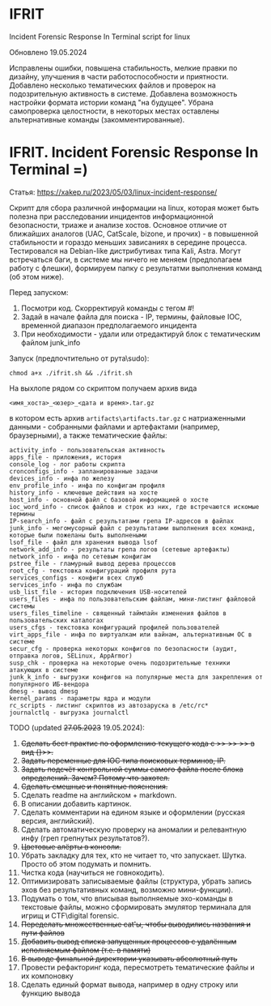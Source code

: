 # IFRIT
Incident Forensic Response In Terminal script for linux

Обновлено 19.05.2024

Исправлены ошибки, повышена стабильность, мелкие правки по дизайну, улучшения в части работоспособности и приятности.
Добавлено несколько тематических файлов и проверок на подозрительную активность в системе. 
Добавлена возможность настройки формата истории команд "на будущее".
Убрана самопроверка целостности, в некоторых местах оставлены альтернативные команды (закомментированные). 


# IFRIT. Incident Forensic Response In Terminal =)
Статья: https://xakep.ru/2023/05/03/linux-incident-response/

Скрипт для сбора различной информации на linux, которая может быть полезна при расследовании инцидентов информационной безопасности, триаже и анализе хостов.
Основное отличие от ближайших аналогов (UAC, CatScale, bizone, и прочих) - в повышенной стабильности и гораздо меньших зависаниях в середине процесса.
Тестировался на Debian-like дистрибутивах типа Kali, Astra. Могут встречаться баги, в системе мы ничего не меняем (предполагаем работу с флешки), формируем папку с результатми выполнения команд (об этом ниже).

Перед запуском:
1) Посмотри код. Скорректируй команды с тегом #!
2) Задай в начале файла для поиска - IP, термины, файловые IOC, временной диапазон предполагаемого инцидента
3) При необходимости - удали или отредактируй блок с тематическим файлом junk_info

Запуск (предпочтительно от рута\sudo):
```
chmod a+x ./ifrit.sh && ./ifrit.sh
```

На выхлопе рядом со скриптом получаем архив вида 
```
<имя_хоста>_<юзер>_<дата и время>.tar.gz
```

в котором есть архив  `artifacts\artifacts.tar.gz` с натриаженными данными -  собранными файлами и артефактами (например, браузерными), а также тематические файлы:

	activity_info - пользовательская активность
	apps_file - приложения, история 
	console_log - лог работы скрипта
	cronconfigs_info - запланированные задачи
	devices_info - инфа по железу
	env_profile_info - инфа по конфигам профиля
	history_info - ключевые действия на хосте 
	host_info - основной файл с базовой информацией о хосте
	ioc_word_info - список файлов и строк из них, где встречаются искомые термины
	IP-search_info - файл с результатами грепа IP-адресов в файлах
	junk_info - мегомусорный файл с результатами выполнения всех команд, которые были пожеланы быть выполнеными
	lsof_file - файл для хранения вывода lsof
	network_add_info - результаты грепа логов (сетевые артефакты)
	network_info - инфа по сетевым конфигам
	pstree_file - гламурный вывод дерева процессов
	root_cfg - текстовка конфигураций профиля рута
	services_configs - конфиги всех служб
	services_info - инфа по службам
	usb_list_file - история подключения USB-носителей
	users_files - инфа по пользовательским файлам, мини-листинг файловой системы
	users_files_timeline - священный таймлайн изменения файлов в пользовательских каталогах
	users_cfgs - текстовка конфигураций профилей пользователей
	virt_apps_file - инфа по виртуалкам или вайнам, альтернативным ОС в системе
	secur_cfg - проверка некоторых конфигов по безопасности (аудит, отправка логов, SELinux, AppArmor)
	susp_chk - проверка на некоторые очень подозрительные техники атакующих в системе
	junk_k_info - выгрузки конфигов на популярные места для закрепления от популярного ИБ-вендора
	dmesg - вывод dmesg
	kernel_params - параметры ядра и модули
	rc_scripts - листинг скриптов из автозаруска в /etc/rc*
	journalctlq - выгрузка journalctl



TODO (updated ~~27.05.2023~~ 19.05.2024):
1. ~~Сделать бест практис по оформлению текущего кода с >> >> >> в вид {}>>.~~
2. ~~Задать переменные для IOC типа поисковых терминов, IP.~~
3. ~~Задать подсчёт контрольной суммы самого файла после блока определений. Зачем? Потому что захотел.~~
4. ~~Сделать смешные и понятные пояснения.~~
5. Сделать readme на английском + markdown.
6. В описании добавить картинок.
7. Сделать комментарии на едином языке и оформлении (русская версия, английский).
8. Сделать автоматическую проверку на аномалии и релевантную инфу (греп грепнутых результатов?).
9. ~~Цветовые алёрты в консоли.~~
10. Убрать закладку для тех, кто не читает то, что запускает. Шутка. Просто об этом подумать и помнить.
11. Чистка кода (научиться не говнокодить).
12. Оптимизировать записываемые файлы (структура, убрать запись эхов без результативных команд, возможно мини-функции).
13. Подумать о том, что вписывая выполняемые эхо-команды в текстовые файлы, можно сформировать эмулятор терминала для игрищ и CTF\digital forensic.
14. ~~Переделать множественные cat'ы, чтобы выводились названия и пути файлов~~
15. ~~Добавить вывод списка запущенных процессов с удалённым исполняемым файлом (т.е. в памяти)~~
16. ~~В выводе финальной директории указывать абсолютный путь~~
17. Провести рефакторинг кода, пересмотреть тематические файлы и их компоновку
18. Сделать единый формат вывода, например в одну строку или функцию вывода
